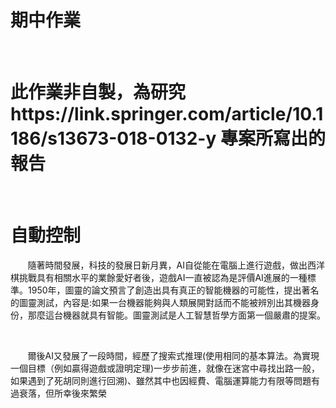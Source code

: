 <h1>期中作業</h1>
<br>
<h1>此作業非自製，為研究https://link.springer.com/article/10.1186/s13673-018-0132-y 專案所寫出的報告</h1>
<br>
<h1>自動控制</h1>
<p>&nbsp&nbsp&nbsp&nbsp&nbsp&nbsp&nbsp隨著時間發展，科技的發展日新月異，AI自從能在電腦上進行遊戲，做出西洋棋挑戰具有相關水平的業餘愛好者後，遊戲AI一直被認為是評價AI進展的一種標準。1950年，圖靈的論文預言了創造出具有真正的智能機器的可能性，提出著名的圖靈測試，內容是:如果一台機器能夠與人類展開對話而不能被辨別出其機器身份，那麼這台機器就具有智能。圖靈測試是人工智慧哲學方面第一個嚴肅的提案。</p>
  <br>
 <p>&nbsp&nbsp&nbsp&nbsp&nbsp&nbsp&nbsp爾後AI又發展了一段時間，經歷了搜索式推理(使用相同的基本算法。為實現一個目標（例如贏得遊戲或證明定理)一步步前進，就像在迷宮中尋找出路一般，如果遇到了死胡同則進行回溯)、雖然其中也因經費、電腦運算能力有限等問題有過衰落，但所幸後來繁榮
